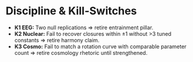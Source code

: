 # Discipline & Kill-Switches

- **K1 EEG:** Two null replications ⇒ retire entrainment pillar.
- **K2 Nuclear:** Fail to recover closures within ±1 without >3 tuned constants ⇒ retire harmony claim.
- **K3 Cosmo:** Fail to match a rotation curve with comparable parameter count ⇒ retire cosmology rhetoric until strengthened.
